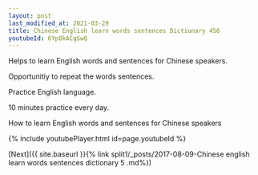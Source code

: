 ```yaml
---
layout: post
last_modified_at: 2021-03-29
title: Chinese English learn words sentences Dictionary 456 
youtubeId: 6Yp8kACqSwQ
---
```

 
 
Helps to learn English words and sentences for Chinese speakers.

Opportunitiy to repeat the words sentences. 

Practice English language. 
 
10 minutes practice every day. 
 
How to learn English words and sentences for Chinese speakers 
 
{% include youtubePlayer.html id=page.youtubeId %}
 
 
[Next]({{ site.baseurl }}{% link  split1/_posts/2017-08-09-Chinese english learn words sentences dictionary 5 .md%})
 
